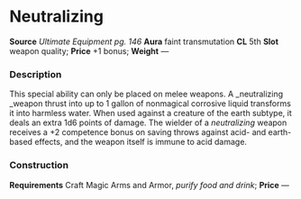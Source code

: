 ﻿---
name: "Neutralizing"
type: "weapon_quality"
price: "+1 bonus"
description: |
  "This special ability can only be placed on melee weapons. A _neutralizing _weapon thrust into up to 1 gallon of nonmagical corrosive liquid transforms it into harmless water. When used against a creature of the earth subtype, it deals an extra 1d6 points of damage. The wielder of a _neutralizing_ weapon receives a +2 competence bonus on saving throws against acid- and earth-based effects, and the weapon itself is immune to acid damage."
---

#  Neutralizing

**Source** _Ultimate Equipment pg. 146_
**Aura** faint transmutation **CL** 5th
**Slot** weapon quality; **Price** +1 bonus; **Weight** —

### Description

This special ability can only be placed on melee weapons. A _neutralizing _weapon thrust into up to 1 gallon of nonmagical corrosive liquid transforms it into harmless water. When used against a creature of the earth subtype, it deals an extra 1d6 points of damage. The wielder of a _neutralizing_ weapon receives a +2 competence bonus on saving throws against acid- and earth-based effects, and the weapon itself is immune to acid damage.

### Construction

**Requirements** Craft Magic Arms and Armor, _purify food and drink_; **Price** —